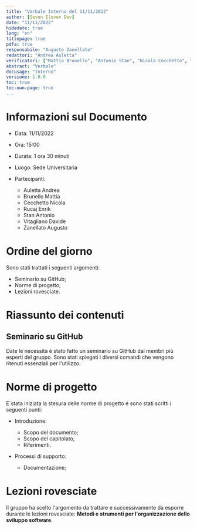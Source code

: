 ```yaml
---
title: "Verbale Interno del 11/11/2022"
author: [Seven Eleven Dev]
date: "11/11/2022"
hidedate: true
lang: "en"
titlepage: true
pdfa: true
responsabile: "Augusto Zanellato"
redattori: "Andrea Auletta"
verificatori: ["Mattia Brunello", "Antonio Stan", "Nicola Cecchetto", "Enrik Rucaj", "Davide Vitagliano"]
abstract: "Verbale"
docusage: "Interno"
versione: 1.0.0
toc: true
toc-own-page: true
...
```


# Informazioni sul Documento 

* Data: 11/11/2022
* Ora: 15:00
* Durata: 1 ora 30 minuti
* Luogo: Sede Universitaria
* Partecipanti:

    * Auletta Andrea
    * Brunello Mattia
    * Cecchetto Nicola
    * Rucaj Enrik
    * Stan Antonio
    * Vitagliano Davide
    * Zanellato Augusto

# Ordine del giorno 

Sono stati trattati i seguenti argomenti:

* Seminario su GitHub;
* Norme di progetto;
* Lezioni rovesciate.

# Riassunto dei contenuti 

## Seminario su GitHub

Date le necessità è stato fatto un seminario su GitHub dai membri più esperti del gruppo.
Sono stati spiegati i diversi comandi che vengono ritenuti essenziali per l'utilizzo.

# Norme di progetto 

E`stata iniziata la stesura delle norme di progetto e sono stati scritti i seguenti punti:

* Introduzione:

    * Scopo del documento; 
    * Scopo del capitolato;
    * Riferimenti.

* Processi di supporto:

    * Documentazione;

# Lezioni rovesciate

Il gruppo ha scelto l'argomento da trattare e successivamente da esporre durante le lezioni rovesciate: **Metodi e strumenti per l'organizzazione dello sviluppo software**.


